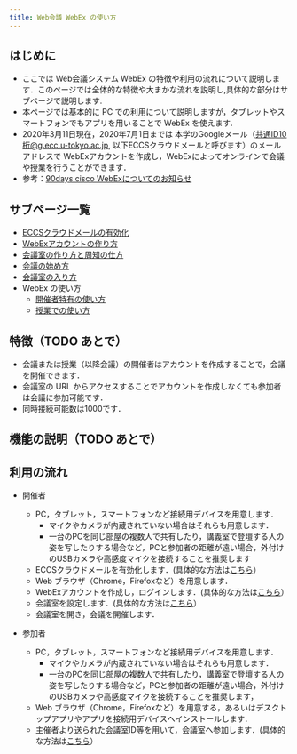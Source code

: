 ```yaml
---
title: Web会議 WebEx の使い方
---
```



## はじめに
* ここでは Web会議システム WebEx の特徴や利用の流れについて説明します．このページでは全体的な特徴や大まかな流れを説明し,具体的な部分はサブページで説明します.
* 本ページでは基本的に PC での利用について説明しますが，タブレットやスマートフォンでもアプリを用いることで WebEx を使えます.
* 2020年3月11日現在，2020年7月1日までは 本学のGoogleメール（共通ID10桁@g.ecc.u-tokyo.ac.jp, 以下ECCSクラウドメールと呼びます）のメールアドレスで WebExアカウントを作成し，WebExによってオンラインで会議や授業を行うことができます．
* 参考：[90days cisco WebExについてのお知らせ](https://www.u-tokyo.ac.jp/adm/dics/ja/90dayswebex.html)

## サブページ一覧
* <a href="activate_eccs_account" target="_blank">ECCSクラウドメールの有効化<a/>  
* <a href="create_webex_account" target="_blank">WebExアカウントの作り方<a/>  
* <a href="create_meeting" target="_blank">会議室の作り方と周知の仕方<a/> 
* <a href="open_meeting" target="_blank">会議の始め方<a/> 
* <a href="join_meeting" target="_blank">会議室の入り方<a/>  
* WebEx の使い方
  * <a href="" target="_blank">開催者特有の使い方<a/>  
  * <a href="" target="_blank">授業での使い方<a/>  


## 特徴（TODO あとで）
* 会議または授業（以降会議）の開催者はアカウントを作成することで，会議を開催できます．
* 会議室の URL からアクセスすることでアカウントを作成しなくても参加者は会議に参加可能です．
* 同時接続可能数は1000です．

## 機能の説明（TODO あとで）

## 利用の流れ
* 開催者
  * PC，タブレット，スマートフォンなど接続用デバイスを用意します．
    * マイクやカメラが内蔵されていない場合はそれらも用意します．
    * 一台のPCを同じ部屋の複数人で共有したり，講義室で登壇する人の姿を写したりする場合など，PCと参加者の距離が遠い場合，外付けのUSBカメラや高感度マイクを接続することを推奨します
  * ECCSクラウドメールを有効化します．(具体的な方法は<a href="activate_eccs_account" target="_blank">こちら</a>）
  * Web ブラウザ（Chrome，Firefoxなど）を用意します．
  * WebExアカウントを作成し，ログインします．(具体的な方法は<a href="create_webex_account" target="_blank">こちら</a>）
  * 会議室を設定します．(具体的な方法は<a href="create_meeting" target="_blank">こちら</a>）
  * 会議室を開き，会議を開催します．
  
* 参加者
  * PC，タブレット，スマートフォンなど接続用デバイスを用意します．
    * マイクやカメラが内蔵されていない場合はそれらも用意します．
    * 一台のPCを同じ部屋の複数人で共有したり，講義室で登壇する人の姿を写したりする場合など，PCと参加者の距離が遠い場合，外付けのUSBカメラや高感度マイクを接続することを推奨します，
  * Web ブラウザ（Chrome，Firefoxなど）を用意する，あるいはデスクトップアプリやアプリを接続用デバイスへインストールします．
  * 主催者より送られた会議室ID等を用いて，会議室へ参加します．(具体的な方法は<a href="join_meeting" target="_blank">こちら</a>）
　